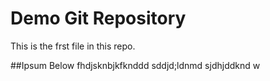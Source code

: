 # Demo Git Repository
This is the frst file in this repo.

##Ipsum Below
fhdjsknbjkfknddd
sddjd;ldnmd
sjdhjddknd
w